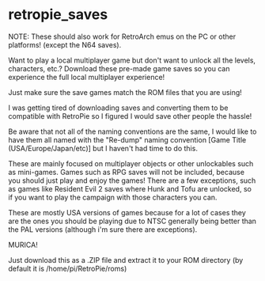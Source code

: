 # retropie_saves
NOTE: These should also work for RetroArch emus on the PC or other platforms! (except the N64 saves).

Want to play a local multiplayer game but don't want to unlock all the levels, characters, etc.? Download these pre-made game saves so you can experience the full local multiplayer experience!

Just make sure the save games match the ROM files that you are using! 

I was getting tired of downloading saves and converting them to be compatible with RetroPie so I figured I would save other people the hassle!

Be aware that not all of the naming conventions are the same, I would like to have them all named with the "Re-dump" naming convention [Game Title (USA/Europe/Japan/etc)] but I haven't had time to do this.

These are mainly focused on multiplayer objects or other unlockables such as mini-games.
Games such as RPG saves will not be included, because you should just play and enjoy the games! There are a few exceptions, such as games like Resident Evil 2 saves where Hunk and Tofu are unlocked, so if you want to play the campaign with those characters you can.

These are mostly USA versions of games because for a lot of cases they are the ones you should be playing due to NTSC generally being better than the PAL versions (although i'm sure there are exceptions).

MURICA!

Just download this as a .ZIP file and extract it to your ROM directory (by default it is /home/pi/RetroPie/roms)
